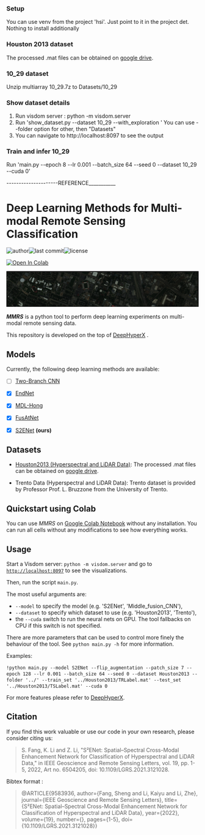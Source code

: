 ### Setup ####
You can use venv from the project 'hsi'. Just point to it in the project det.
Nothing to install additionally 

### Houston 2013 dataset  ###
The processed .mat files can be obtained on [google drive](https://drive.google.com/file/d/1cyA7sKQlh2c7qrIb7gzexivoyXG8Vie2/view?usp=sharing).

### 10_29 dataset  ###
Unzip multiarray 10_29.7z to Datasets/10_29


### Show dataset details ###
1) Run visdom server : python -m visdom.server
2) Run 'show_dataset.py --dataset 10_29 --with_exploration '
       You can use --folder option for other, then "Datasets" 
3) You can navigate to http://localhost:8097 to see the output 

### Train and infer 10_29
Run 'main.py --epoch 8 --lr 0.001 --batch_size 64 --seed 0 --dataset 10_29     --cuda 0'











---------------------REFERENCE___________




















# Deep Learning Methods for Multi-modal Remote Sensing Classification

![author](https://img.shields.io/badge/author-likyoo-blueviolet.svg)![last commit](https://img.shields.io/github/last-commit/likyoo/Multimodal-Remote-Sensing-Toolkit.svg)![license](https://img.shields.io/github/license/likyoo/Multimodal-Remote-Sensing-Toolkit.svg)

[![Open In Colab](https://colab.research.google.com/assets/colab-badge.svg)](https://colab.research.google.com/drive/1GYbCJcNvWqoTEYszO1pfHvoJVyt-XNK7?usp=sharing)

![Houston2013](imgs/Houston2013.png)

***MMRS*** is a python tool to perform deep learning experiments on multi-modal remote sensing data.

This repository is developed on the top of [DeepHyperX](https://github.com/nshaud/DeepHyperX) . 



## Models

Currently, the following deep learning methods are available:

- [ ] [Two-Branch CNN](https://ieeexplore.ieee.org/abstract/document/8068943)
- [x] [EndNet](https://ieeexplore.ieee.org/abstract/document/9179756)
- [x] [MDL-Hong](https://ieeexplore.ieee.org/document/9174822)
- [x] [FusAtNet](https://openaccess.thecvf.com/content_CVPRW_2020/html/w6/Mohla_FusAtNet_Dual_Attention_Based_SpectroSpatial_Multimodal_Fusion_Network_for_Hyperspectral_CVPRW_2020_paper.html)
- [x] [S2ENet](https://ieeexplore.ieee.org/document/9583936) **(ours)**



## Datasets

- [Houston2013 (Hyperspectral and LiDAR Data)](https://hyperspectral.ee.uh.edu/?page_id=459): The processed .mat files can be obtained on [google drive](https://drive.google.com/file/d/1cyA7sKQlh2c7qrIb7gzexivoyXG8Vie2/view?usp=sharing).

- Trento Data (Hyperspectral and LiDAR Data): Trento dataset is provided by Professor  Prof. L. Bruzzone from the University of Trento. 



## Quickstart using Colab 

You can use *MMRS* on [Google Colab Notebook](https://colab.research.google.com/drive/1GYbCJcNvWqoTEYszO1pfHvoJVyt-XNK7?usp=sharing) without any installation. You can run all cells without any modifications to see how everything works. 



## Usage

Start a Visdom server: `python -m visdom.server` and go to [`http://localhost:8097`](http://localhost:8097/) to see the visualizations.

Then, run the script `main.py`.

The most useful arguments are:

- `--model` to specify the model (e.g. 'S2ENet', 'Middle_fusion_CNN'),
- `--dataset` to specify which dataset to use (e.g. 'Houston2013', 'Trento'),
- the `--cuda` switch to run the neural nets on GPU. The tool fallbacks on CPU if this switch is not specified.

There are more parameters that can be used to control more finely the behaviour of the tool. See `python main.py -h` for more information.

Examples:

```
!python main.py --model S2ENet --flip_augmentation --patch_size 7 --epoch 128 --lr 0.001 --batch_size 64 --seed 0 --dataset Houston2013 --folder '../' --train_set '../Houston2013/TRLabel.mat' --test_set '../Houston2013/TSLabel.mat' --cuda 0
```

For more features please refer to [DeepHyperX](https://github.com/nshaud/DeepHyperX).



## Citation

If you find this work valuable or use our code in your own research, please consider citing us: 

> S. Fang, K. Li and Z. Li, "S²ENet: Spatial–Spectral Cross-Modal Enhancement Network for Classification of Hyperspectral and LiDAR Data," in IEEE Geoscience and Remote Sensing Letters, vol. 19, pp. 1-5, 2022, Art no. 6504205, doi: 10.1109/LGRS.2021.3121028.

Bibtex format :

> @ARTICLE{9583936,  author={Fang, Sheng and Li, Kaiyu and Li, Zhe},  journal={IEEE Geoscience and Remote Sensing Letters},   title={S²ENet: Spatial–Spectral Cross-Modal Enhancement Network for Classification of Hyperspectral and LiDAR Data},   year={2022},  volume={19},  number={},  pages={1-5},  doi={10.1109/LGRS.2021.3121028}}



